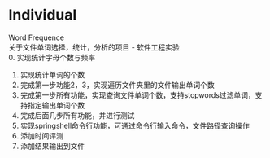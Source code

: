 # Individual
 Word Frequence  
 关于文件单词选择，统计，分析的项目 - 软件工程实验  
0. 实现统计字母个数与频率  
1. 实现统计单词的个数  
2. 完成第一步功能2，3，实现遍历文件夹里的文件输出单词个数  
3. 完成第一步所有功能，实现查询文件单词个数，支持stopwords过滤单词，支持指定输出单词个数  
4. 完成后面几步所有功能，并进行测试  
5. 实现springshell命令行功能，可通过命令行输入命令，文件路径查询操作  
6. 添加时间评测  
7. 添加结果输出到文件